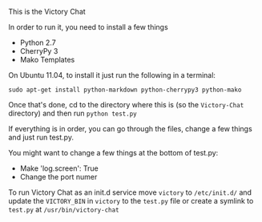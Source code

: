 This is the Victory Chat

In order to run it, you need to install a few things

 - Python 2.7
 - CherryPy 3
 - Mako Templates

On Ubuntu 11.04, to install it just run the following in a terminal:

`sudo apt-get install python-markdown python-cherrypy3 python-mako`

Once that's done, cd to the directory where this is (so the `Victory-Chat` directory) and then run `python test.py`

If everything is in order, you can go through the files, change a few
things and just run test.py.

You might want to change a few things at the bottom of test.py:

 - Make 'log.screen': True
 - Change the port numer

To run Victory Chat as an init.d service move `victory` to `/etc/init.d/` and update the `VICTORY_BIN` in `victory` to the `test.py` file or create a symlink to `test.py` at `/usr/bin/victory-chat`



